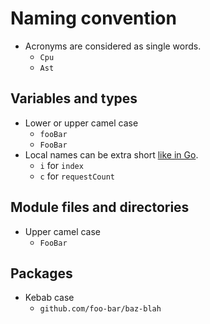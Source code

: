 # Naming convention

- Acronyms are considered as single words.
  - `Cpu`
  - `Ast`

## Variables and types

- Lower or upper camel case
  - `fooBar`
  - `FooBar`
- Local names can be extra short [like in Go](https://github.com/golang/go/wiki/CodeReviewComments#variable-names).
  - `i` for `index`
  - `c` for `requestCount`

## Module files and directories

- Upper camel case
  - `FooBar`

## Packages

- Kebab case
  - `github.com/foo-bar/baz-blah`
